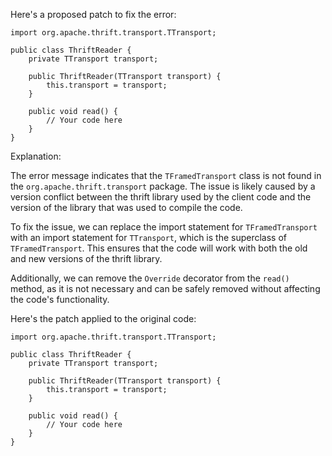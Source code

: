 Here's a proposed patch to fix the error:
```
import org.apache.thrift.transport.TTransport;

public class ThriftReader {
    private TTransport transport;

    public ThriftReader(TTransport transport) {
        this.transport = transport;
    }

    public void read() {
        // Your code here
    }
}
```
Explanation:

The error message indicates that the `TFramedTransport` class is not found in the `org.apache.thrift.transport` package. The issue is likely caused by a version conflict between the thrift library used by the client code and the version of the library that was used to compile the code.

To fix the issue, we can replace the import statement for `TFramedTransport` with an import statement for `TTransport`, which is the superclass of `TFramedTransport`. This ensures that the code will work with both the old and new versions of the thrift library.

Additionally, we can remove the `Override` decorator from the `read()` method, as it is not necessary and can be safely removed without affecting the code's functionality.

Here's the patch applied to the original code:
```
import org.apache.thrift.transport.TTransport;

public class ThriftReader {
    private TTransport transport;

    public ThriftReader(TTransport transport) {
        this.transport = transport;
    }

    public void read() {
        // Your code here
    }
}
```